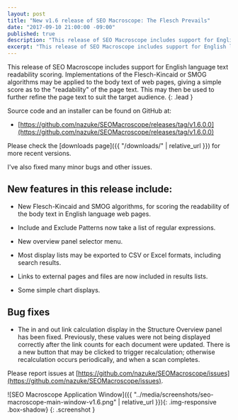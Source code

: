 ```yaml
---
layout: post
title: "New v1.6 release of SEO Macroscope: The Flesch Prevails"
date: "2017-09-10 21:00:00 -09:00"
published: true
description: "This release of SEO Macroscope includes support for English language text readability scoring."
excerpt: "This release of SEO Macroscope includes support for English language text readability scoring."
---
```


This release of SEO Macroscope includes support for English language text readability scoring. Implementations of the Flesch-Kincaid or SMOG algorithms may be applied to the body text of web pages, giving a simple score as to the "readability" of the page text. This may then be used to further refine the page text to suit the target audience.
{: .lead }

Source code and an installer can be found on GitHub at:

* [https://github.com/nazuke/SEOMacroscope/releases/tag/v1.6.0.0](https://github.com/nazuke/SEOMacroscope/releases/tag/v1.6.0.0)

Please check the [downloads page]({{ "/downloads/" | relative_url }}) for more recent versions.

I've also fixed many minor bugs and other issues.

## New features in this release include:

* New Flesch-Kincaid and SMOG algorithms, for scoring the readability of the body text in English language web pages.

* Include and Exclude Patterns now take a list of regular expressions.

* New overview panel selector menu.

* Most display lists may be exported to CSV or Excel formats, including search results.

* Links to external pages and files are now included in results lists.

* Some simple chart displays.

## Bug fixes

* The in and out link calculation display in the Structure Overview panel has been fixed. Previously, these values were not being displayed correctly after the link counts for each document were updated. There is a new button that may be clicked to trigger recalculation; otherwise recalculation occurs periodically, and when a scan completes.

Please report issues at [https://github.com/nazuke/SEOMacroscope/issues](https://github.com/nazuke/SEOMacroscope/issues).

![SEO Macroscope Application Window]({{ "../media/screenshots/seo-macroscope-main-window-v1.6.png" | relative_url }}){: .img-responsive .box-shadow}
{: .screenshot }

